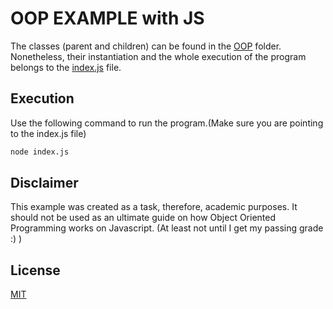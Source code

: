 # OOP EXAMPLE with JS

The classes (parent and children) can be found in the [OOP](https://github.com/Tozarf/OOP-with-Javascript-/blob/main/OOP.js) folder. Nonetheless, their instantiation and the whole execution of the program belongs to the [index.js](https://github.com/Tozarf/OOP-with-Javascript-/blob/main/index.js) file.

## Execution

Use the following command to run the program.(Make sure you are pointing to the index.js file)

```bash
node index.js
```

## Disclaimer

This example was created as a task, therefore, academic purposes. It should not be used as an ultimate guide on how Object Oriented Programming works on Javascript. (At least not until I get my passing grade :) )

## License

[MIT](https://choosealicense.com/licenses/mit/)
